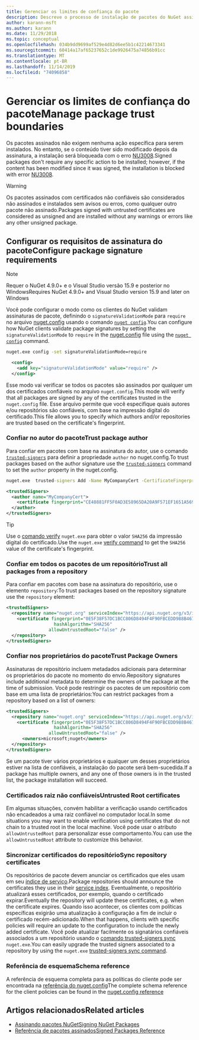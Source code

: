 ```yaml
---
title: Gerenciar os limites de confiança do pacote
description: Descreve o processo de instalação de pacotes do NuGet assinados e de definição das configurações de confiança de assinatura de pacotes.
author: karann-msft
ms.author: karann
ms.date: 11/29/2018
ms.topic: conceptual
ms.openlocfilehash: 034b9dd9699af529e4d82d6ee5b1c42214673341
ms.sourcegitcommit: 60414a17af65237652c1de9926475a74856b91cc
ms.translationtype: MT
ms.contentlocale: pt-BR
ms.lasthandoff: 11/14/2019
ms.locfileid: "74096858"
---
```

# <a name="manage-package-trust-boundaries"></a><span data-ttu-id="2dfe2-103">Gerenciar os limites de confiança do pacote</span><span class="sxs-lookup"><span data-stu-id="2dfe2-103">Manage package trust boundaries</span></span>

<span data-ttu-id="2dfe2-104">Os pacotes assinados não exigem nenhuma ação específica para serem instalados. No entanto, se o conteúdo tiver sido modificado depois da assinatura, a instalação será bloqueada com o erro [NU3008](../reference/errors-and-warnings/NU3008.md).</span><span class="sxs-lookup"><span data-stu-id="2dfe2-104">Signed packages don't require any specific action to be installed; however, if the content has been modified since it was signed, the installation is blocked with error [NU3008](../reference/errors-and-warnings/NU3008.md).</span></span>

> [!Warning]
> <span data-ttu-id="2dfe2-105">Os pacotes assinados com certificados não confiáveis são considerados não assinados e instalados sem avisos ou erros, como qualquer outro pacote não assinado.</span><span class="sxs-lookup"><span data-stu-id="2dfe2-105">Packages signed with untrusted certificates are considered as unsigned and are installed without any warnings or errors like any other unsigned package.</span></span>

## <a name="configure-package-signature-requirements"></a><span data-ttu-id="2dfe2-106">Configurar os requisitos de assinatura do pacote</span><span class="sxs-lookup"><span data-stu-id="2dfe2-106">Configure package signature requirements</span></span>

> [!Note]
> <span data-ttu-id="2dfe2-107">Requer o NuGet 4.9.0+ e o Visual Studio versão 15.9 e posterior no Windows</span><span class="sxs-lookup"><span data-stu-id="2dfe2-107">Requires NuGet 4.9.0+ and Visual Studio version 15.9 and later on Windows</span></span>

<span data-ttu-id="2dfe2-108">Você pode configurar o modo como os clientes do NuGet validam assinaturas de pacote, definindo o `signatureValidationMode` para `require` no arquivo [nuget.config](../reference/nuget-config-file.md) usando o comando [`nuget config`](../reference/cli-reference/cli-ref-config.md).</span><span class="sxs-lookup"><span data-stu-id="2dfe2-108">You can configure how NuGet clients validate package signatures by setting the `signatureValidationMode` to `require` in the [nuget.config](../reference/nuget-config-file.md) file using the [`nuget config`](../reference/cli-reference/cli-ref-config.md) command.</span></span>

```cmd
nuget.exe config -set signatureValidationMode=require
```

```xml
  <config>
    <add key="signatureValidationMode" value="require" />
  </config>
```

<span data-ttu-id="2dfe2-109">Esse modo vai verificar se todos os pacotes são assinados por qualquer um dos certificados confiáveis no arquivo `nuget.config`.</span><span class="sxs-lookup"><span data-stu-id="2dfe2-109">This mode will verify that all packages are signed by any of the certificates trusted in the `nuget.config` file.</span></span> <span data-ttu-id="2dfe2-110">Esse arquivo permite que você especifique quais autores e/ou repositórios são confiáveis, com base na impressão digital do certificado.</span><span class="sxs-lookup"><span data-stu-id="2dfe2-110">This file allows you to specify which authors and/or repositories are trusted based on the certificate's fingerprint.</span></span>

### <a name="trust-package-author"></a><span data-ttu-id="2dfe2-111">Confiar no autor do pacote</span><span class="sxs-lookup"><span data-stu-id="2dfe2-111">Trust package author</span></span>

<span data-ttu-id="2dfe2-112">Para confiar em pacotes com base na assinatura do autor, use o comando [`trusted-signers`](../reference/cli-reference/cli-ref-trusted-signers.md) para definir a propriedade `author` no nuget.config.</span><span class="sxs-lookup"><span data-stu-id="2dfe2-112">To trust packages based on the author signature use the [`trusted-signers`](../reference/cli-reference/cli-ref-trusted-signers.md) command to set the `author` property in the nuget.config.</span></span>

```cmd
nuget.exe  trusted-signers Add -Name MyCompanyCert -CertificateFingerprint CE40881FF5F0AD3E58965DA20A9F571EF1651A56933748E1BF1C99E537C4E039 -FingerprintAlgorithm SHA256
```

```xml
<trustedSigners>
  <author name="MyCompanyCert">
    <certificate fingerprint="CE40881FF5F0AD3E58965DA20A9F571EF1651A56933748E1BF1C99E537C4E039" hashAlgorithm="SHA256" allowUntrustedRoot="false" />
  </author>
</trustedSigners>
```

>[!TIP]
><span data-ttu-id="2dfe2-113">Use o [comando verify](../reference/cli-reference/cli-ref-verify.md) `nuget.exe` para obter o valor `SHA256` da impressão digital do certificado.</span><span class="sxs-lookup"><span data-stu-id="2dfe2-113">Use the `nuget.exe` [verify command](../reference/cli-reference/cli-ref-verify.md) to get the `SHA256` value of the certificate's fingerprint.</span></span>


### <a name="trust-all-packages-from-a-repository"></a><span data-ttu-id="2dfe2-114">Confiar em todos os pacotes de um repositório</span><span class="sxs-lookup"><span data-stu-id="2dfe2-114">Trust all packages from a repository</span></span>

<span data-ttu-id="2dfe2-115">Para confiar em pacotes com base na assinatura do repositório, use o elemento `repository`:</span><span class="sxs-lookup"><span data-stu-id="2dfe2-115">To trust packages based on the repository signature use the `repository` element:</span></span>

```xml
<trustedSigners>  
  <repository name="nuget.org" serviceIndex="https://api.nuget.org/v3/index.json">
    <certificate fingerprint="0E5F38F57DC1BCC806D8494F4F90FBCEDD988B4676070...." 
                  hashAlgorithm="SHA256" 
                allowUntrustedRoot="false" />
  </repository>
</trustedSigners>
```

### <a name="trust-package-owners"></a><span data-ttu-id="2dfe2-116">Confiar nos proprietários do pacote</span><span class="sxs-lookup"><span data-stu-id="2dfe2-116">Trust Package Owners</span></span>

<span data-ttu-id="2dfe2-117">Assinaturas de repositório incluem metadados adicionais para determinar os proprietários do pacote no momento do envio.</span><span class="sxs-lookup"><span data-stu-id="2dfe2-117">Repository signatures include additional metadata to determine the owners of the package at the time of submission.</span></span> <span data-ttu-id="2dfe2-118">Você pode restringir os pacotes de um repositório com base em uma lista de proprietários:</span><span class="sxs-lookup"><span data-stu-id="2dfe2-118">You can restrict packages from a repository based on a list of owners:</span></span>

```xml
<trustedSigners>  
  <repository name="nuget.org" serviceIndex="https://api.nuget.org/v3/index.json">
    <certificate fingerprint="0E5F38F57DC1BCC806D8494F4F90FBCEDD988B4676070...." 
                  hashAlgorithm="SHA256" 
                allowUntrustedRoot="false" />
      <owners>microsoft;nuget</owners>
  </repository>
</trustedSigners>
```

<span data-ttu-id="2dfe2-119">Se um pacote tiver vários proprietários e qualquer um desses proprietários estiver na lista de confiáveis, a instalação do pacote será bem-sucedida.</span><span class="sxs-lookup"><span data-stu-id="2dfe2-119">If a package has multiple owners, and any one of those owners is in the trusted list, the package installation will succeed.</span></span>

### <a name="untrusted-root-certificates"></a><span data-ttu-id="2dfe2-120">Certificados raiz não confiáveis</span><span class="sxs-lookup"><span data-stu-id="2dfe2-120">Untrusted Root certificates</span></span>

<span data-ttu-id="2dfe2-121">Em algumas situações, convém habilitar a verificação usando certificados não encadeados a uma raiz confiável no computador local.</span><span class="sxs-lookup"><span data-stu-id="2dfe2-121">In some situations you may want to enable verification using certificates that do not chain to a trusted root in the local machine.</span></span> <span data-ttu-id="2dfe2-122">Você pode usar o atributo `allowUntrustedRoot` para personalizar esse comportamento.</span><span class="sxs-lookup"><span data-stu-id="2dfe2-122">You can use the `allowUntrustedRoot` attribute to customize this behavior.</span></span>

### <a name="sync-repository-certificates"></a><span data-ttu-id="2dfe2-123">Sincronizar certificados do repositório</span><span class="sxs-lookup"><span data-stu-id="2dfe2-123">Sync repository certificates</span></span>

<span data-ttu-id="2dfe2-124">Os repositórios de pacote devem anunciar os certificados que eles usam em seu [índice de serviço](../api/service-index.md).</span><span class="sxs-lookup"><span data-stu-id="2dfe2-124">Package repositories should announce the certificates they use in their [service index](../api/service-index.md).</span></span> <span data-ttu-id="2dfe2-125">Eventualmente, o repositório atualizará esses certificados, por exemplo, quando o certificado expirar.</span><span class="sxs-lookup"><span data-stu-id="2dfe2-125">Eventually the repository will update these certificates, e.g. when the certificate expires.</span></span> <span data-ttu-id="2dfe2-126">Quando isso acontecer, os clientes com políticas específicas exigirão uma atualização à configuração a fim de incluir o certificado recém-adicionado.</span><span class="sxs-lookup"><span data-stu-id="2dfe2-126">When that happens, clients with specific policies will require an update to the configuration to include the newly added certificate.</span></span> <span data-ttu-id="2dfe2-127">Você pode atualizar facilmente os signatários confiáveis associados a um repositório usando o [comando trusted-signers sync](../reference/cli-reference/cli-ref-trusted-signers.md#nuget-trusted-signers-sync--name-name) `nuget.exe`.</span><span class="sxs-lookup"><span data-stu-id="2dfe2-127">You can easily upgrade the trusted signers associated to a repository by using the `nuget.exe` [trusted-signers sync command](../reference/cli-reference/cli-ref-trusted-signers.md#nuget-trusted-signers-sync--name-name).</span></span>

### <a name="schema-reference"></a><span data-ttu-id="2dfe2-128">Referência de esquema</span><span class="sxs-lookup"><span data-stu-id="2dfe2-128">Schema reference</span></span>

<span data-ttu-id="2dfe2-129">A referência de esquema completa para as políticas do cliente pode ser encontrada na [referência do nuget.config](../reference/nuget-config-file.md#trustedsigners-section)</span><span class="sxs-lookup"><span data-stu-id="2dfe2-129">The complete schema reference for the client policies can be found in the [nuget.config reference](../reference/nuget-config-file.md#trustedsigners-section)</span></span>

## <a name="related-articles"></a><span data-ttu-id="2dfe2-130">Artigos relacionados</span><span class="sxs-lookup"><span data-stu-id="2dfe2-130">Related articles</span></span>

- [<span data-ttu-id="2dfe2-131">Assinando pacotes NuGet</span><span class="sxs-lookup"><span data-stu-id="2dfe2-131">Signing NuGet Packages</span></span>](../create-packages/Sign-a-Package.md)
- [<span data-ttu-id="2dfe2-132">Referência de pacotes assinados</span><span class="sxs-lookup"><span data-stu-id="2dfe2-132">Signed Packages Reference</span></span>](../reference/Signed-Packages-Reference.md)
